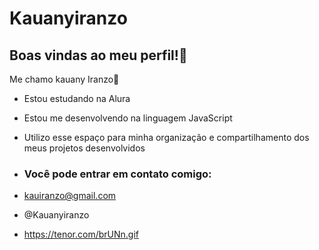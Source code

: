 # Kauanyiranzo
## Boas vindas ao meu perfil!💙
Me chamo kauany Iranzo🌻
- Estou estudando na Alura
 - Estou me desenvolvendo na linguagem JavaScript
 - Utilizo esse espaço para minha organização e compartilhamento dos meus projetos desenvolvidos

 - ### Você pode entrar em contato comigo:
 - kauiranzo@gmail.com
 - @Kauanyiranzo

 - https://tenor.com/brUNn.gif
   


